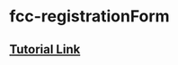 # fcc-registrationForm
## [Tutorial Link](https://www.freecodecamp.org/learn/2022/responsive-web-design/)
